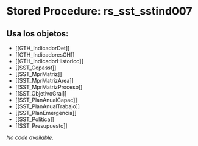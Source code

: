 # Stored Procedure: rs_sst_sstind007

## Usa los objetos:
- [[GTH_IndicadorDet]]
- [[GTH_IndicadoresGH]]
- [[GTH_IndicadorHistorico]]
- [[SST_Copasst]]
- [[SST_MprMatriz]]
- [[SST_MprMatrizArea]]
- [[SST_MprMatrizProceso]]
- [[SST_ObjetivoGral]]
- [[SST_PlanAnualCapac]]
- [[SST_PlanAnualTrabajo]]
- [[SST_PlanEmergencia]]
- [[SST_Politica]]
- [[SST_Presupuesto]]

*No code available.*
